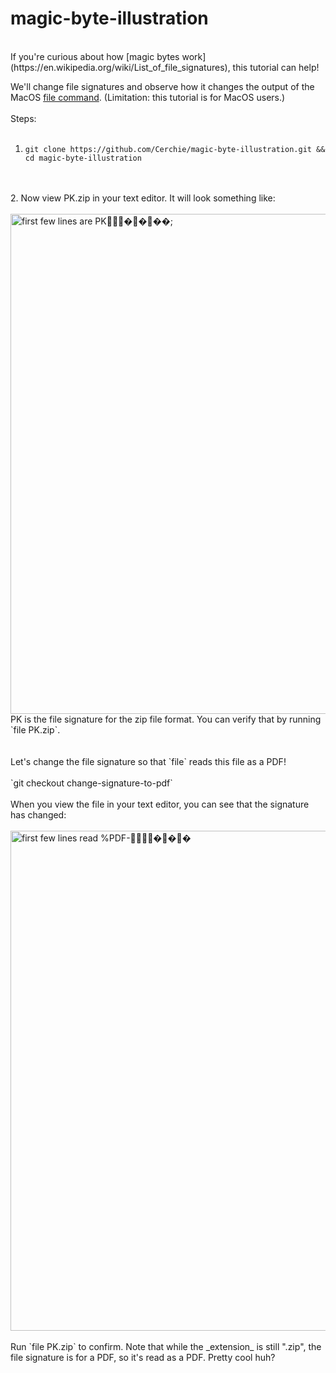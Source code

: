 # magic-byte-illustration   <br />

 <br />
If you're curious about how [magic bytes work](https://en.wikipedia.org/wiki/List_of_file_signatures), this tutorial can help!  
 <br />

We'll change file signatures and observe how it changes the output of the MacOS [file command](https://ss64.com/osx/file.html). (Limitation: this tutorial is for MacOS users.)
 <br />
 <br />
Steps:
 <br />
 <br />
1. `git clone https://github.com/Cerchie/magic-byte-illustration.git && cd magic-byte-illustration`
 <br />
  <br />
2. Now view PK.zip in your text editor. It will look something like:
 <br />
 <br />
<img width="800" alt="first few lines are PK   �;" src="https://user-images.githubusercontent.com/54046179/219688465-e5dbe27a-45b9-4030-9f92-3b7651a81ac2.png">

 <br />
PK is the file signature for the zip file format. You can verify that by running `file PK.zip`. 
 <br />
  <br />
   <br />
Let's change the file signature so that `file` reads this file as a PDF! 
 <br />
   <br />
`git checkout change-signature-to-pdf`
 <br />
  <br />
When you view the file in your text editor, you can see that the signature has changed:
 <br />
  <br />
<img width="800" alt="first few lines read %PDF-   " src="https://user-images.githubusercontent.com/54046179/219689338-44cfbd66-5c2e-40d7-9982-df57e6fee86d.png">
 <br />
  <br />
Run `file PK.zip` to confirm. Note that while the _extension_ is still ".zip", the file signature is for a PDF, so it's read as a PDF. Pretty cool huh? 
